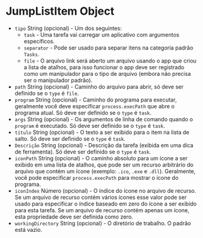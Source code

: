 # JumpListItem Object

* `tipo` String (opcional) - Um dos seguintes: 
  * `task` - Uma tarefa vai carregar um aplicativo com argumentos específicos.
  * `separator` - Pode ser usado para separar itens na categoria padrão `Tasks`.
  * `file` - O arquivo link será aberto um arquivo usando o app que criou a lista de atalhos, para isso funcionar o app deve ser registrado como um manipulador para o tipo de arquivo (embora não precisa ser o manipulador padrão).
* `path` String (opcional) - Caminho do arquivo para abrir, só deve ser definido se o `type` é `file`.
* `program` String (opcional) - Caminho do programa para executar, geralmente você deve especificar `process.execPath` que abre o programa atual. Só deve ser definido se o `type` é `task`.
* `args` String (opcional) - Os argumentos de linha de comando quando o `program` é executado. Só deve ser definido se o `type` é `task`.
* `título` String (opcional) - O texto a ser exibido para o item na lista de salto. Só deve ser definido se o `type` é `task`.
* `Descrição` String (opcional) - Descrição da tarefa (exibida em uma dica de ferramenta). Só deve ser definido se o `type` é `task`.
* `iconPath` String (opcional) - O caminho absoluto para um ícone a ser exibido em uma lista de atalhos, que pode ser um recurso arbitrário do arquivo que contém um ícone (exemplo: `.ico`, `.exe` e `.dll`). Geralmente, você pode especificar `process.execPath` para mostrar o ícone do programa.
* `iconIndex` Número (opcional) - O índice do ícone no arquivo de recurso. Se um arquivo de recurso contém vários ícones esse valor pode ser usado para especificar o índice baseado em zero do ícone a ser exibido para esta tarefa. Se um arquivo de recurso contém apenas um ícone, esta propriedade deve ser definida como zero.
* `workingDirectory` String (opcional) - O diretório de trabalho. O padrão está vazio.
